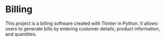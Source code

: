 # Billing
This project is a billing software created with Tkinter in Python. It allows users to generate bills by entering customer details, product information, and quantities.
